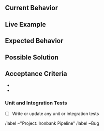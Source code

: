 <!-- This template is **ONLY** used for reporting bugs. New feature request or pipeline enhancement issues should use the other template options for issue submission. -->

## Current Behavior

<!--- What happens instead of the expected behavior? -->

## Live Example

<!--- Provide a link to a live example(s) of the bug -->

## Expected Behavior

<!--- What should happen instead? -->

## Possible Solution

<!--- Not required, but suggest a fix/reason for the bug -->

## Acceptance Criteria
<!--- What is the acceptance criteria for this bug to be considered resolved? -->
-
-

### Unit and Integration Tests
- [ ] Write or update any unit or integration tests

/label ~"Project::Ironbank Pipeline"
/label ~Bug
